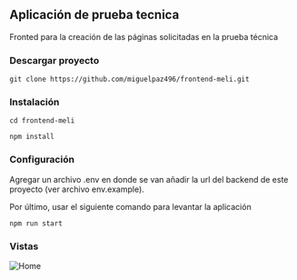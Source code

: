 ## Aplicación de prueba tecnica

Fronted para la creación de las páginas solicitadas en la prueba técnica

### Descargar proyecto
`git clone https://github.com/miguelpaz496/frontend-meli.git`

### Instalación
`cd frontend-meli`

`npm install`

### Configuración
Agregar un archivo .env en donde se van añadir la url del backend de este proyecto (ver archivo env.example).

Por último, usar el siguiente comando para levantar la aplicación 

`npm run start`

### Vistas

![Home](https://github.com/miguelpaz496/frontend-meli/assets/62910450/ec7c53f0-b540-4ada-a4c0-7292fd7d8c57)
